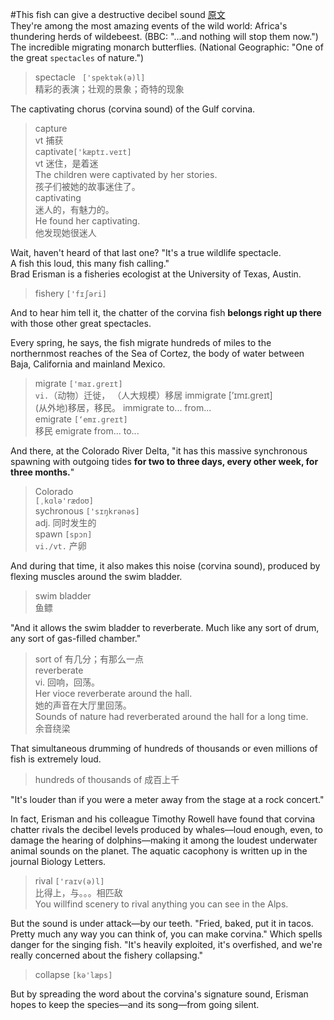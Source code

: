 #This fish can give a destructive decibel sound
[原文](https://toefl.kmf.com/detail/sss/51j12j.html)  
They're among the most amazing events of the wild world:
Africa's thundering herds of wildebeest. (BBC: "...and nothing will stop them now.")  
The incredible migrating monarch butterflies. (National Geographic: "One of the great `spectacles` of nature.")  
> spectacle ` ['spektək(ə)l]`  
> 精彩的表演；壮观的景象；奇特的现象  


The captivating chorus (corvina sound) of the Gulf corvina.  
> capture  
> vt 捕获  
> captivate`['kæptɪ.veɪt]`  
> vt 迷住，是着迷  
> The children were captivated by her stories.  
> 孩子们被她的故事迷住了。  
> captivating  
> 迷人的，有魅力的。  
> He found her captivating.  
> 他发现她很迷人  

Wait, haven't heard of that last one?
"It's a true wildlife spectacle.  
A fish this loud, this many fish calling."  
Brad Erisman is a fisheries ecologist at the University of Texas, Austin.  
> fishery `['fɪʃəri]`  

And to hear him tell it, the chatter of the corvina fish **belongs right up there** with those other great spectacles.  

Every spring, he says, the fish migrate hundreds of miles to the northernmost reaches of the Sea of Cortez, the body of water between Baja, California and mainland Mexico.  
>  migrate `['maɪ.ɡreɪt]`  
> `vi.`（动物）迁徙， （人大规模）移居
> immigrate [’ɪmɪ.ɡreɪt]  
> (从外地)移居，移民。 immigrate to... from...  
> emigrate `[‘emɪ.ɡreɪt]`  
> 移民 emigrate from... to...  
  
And there, at the Colorado River Delta, "it has this massive synchronous spawning with outgoing tides **for two to three days, every other week, for three months.**"  
> Colorado  
> `[ˌkɑlə'rædoʊ]`  
> sychronous  `['sɪŋkrənəs]`  
> adj. 同时发生的  
> spawn `[spɔn]`  
> `vi./vt.` 产卵  


And during that time, it also makes this noise (corvina sound), produced by flexing muscles around the swim bladder.  
> swim bladder  
> 鱼鳔  

"And it allows the swim bladder to reverberate.
Much like any sort of drum, any sort of gas-filled chamber."  
> sort of 有几分；有那么一点  
> reverberate  
> vi. 回响，回荡。  
> Her vioce reverberate around the hall.  
> 她的声音在大厅里回荡。  
> Sounds of nature had reverberated around the hall for a long time.  
> 余音绕梁

That simultaneous drumming of hundreds of thousands or even millions of fish is extremely loud.  
> hundreds of thousands of 成百上千  

"It's louder than if you were a meter away from the stage at a rock concert."  

In fact, Erisman and his colleague Timothy Rowell have found that corvina chatter rivals the decibel levels produced by whales—loud enough, even, to damage the hearing of dolphins—making it among the loudest underwater animal sounds on the planet.
The aquatic cacophony is written up in the journal Biology Letters.  
> rival `['raɪv(ə)l]`  
> 比得上，与。。。相匹敌  
> You willfind scenery to rival anything you can see in the Alps.

But the sound is under attack—by our teeth.
"Fried, baked, put it in tacos. Pretty much any way you can think of, you can make corvina."
Which spells danger for the singing fish.
"It's heavily exploited, it's overfished, and we're really concerned about the fishery collapsing."  
> collapse `[kə'læps]`  

But by spreading the word about the corvina's signature sound, Erisman hopes to keep the species—and its song—from going silent.  